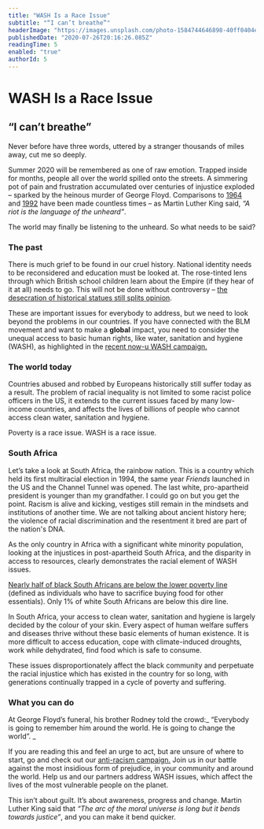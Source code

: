 ```yaml
---
title: "WASH Is a Race Issue"
subtitle: "“I can’t breathe”"
headerImage: "https://images.unsplash.com/photo-1584744646898-40ff0404e767?ixlib=rb-1.2.1&ixid=eyJhcHBfaWQiOjEyMDd9&auto=format&fit=crop&w=750&q=80"
publishedDate: "2020-07-26T20:16:26.085Z"
readingTime: 5
enabled: "true"
authorId: 5
---
```


# WASH Is a Race Issue

## “I can’t breathe”

Never before have three words, uttered by a stranger thousands of miles away, cut me so deeply.

Summer 2020 will be remembered as one of raw emotion. Trapped inside for months, people all over the world spilled onto the streets. A simmering pot of pain and frustration accumulated over centuries of injustice exploded – sparked by the heinous murder of George Floyd. Comparisons to [1964](https://www.theatlantic.com/photo/2014/05/1964-civil-rights-battles/100744/) and [1992](https://www.independent.co.uk/news/world/americas/la-riots-1992-cause-explained-history-rodney-king-racism-police-a9496876.html) have been made countless times – as Martin Luther King said, _“A riot is the language of the unheard”_.

The world may finally be listening to the unheard. So what needs to be said?

### The past

There is much grief to be found in our cruel history. National identity needs to be reconsidered and education must be looked at. The rose-tinted lens through which British school children learn about the Empire (if they hear of it at all) needs to go. This will not be done without controversy – [the desecration of historical statues still splits opinion](https://www.bbc.co.uk/news/uk-england-bristol-53258535).

These are important issues for everybody to address, but we need to look beyond the problems in our countries. If you have connected with the BLM movement and want to make a **global** impact, you need to consider the unequal access to basic human rights, like water, sanitation and hygiene (WASH), as highlighted in the [recent now-u WASH campaign.](https://now-u.com/campaigns/3)

### The world today

Countries abused and robbed by Europeans historically still suffer today as a result. The problem of racial inequality is not limited to some racist police officers in the US, it extends to the current issues faced by many low-income countries, and affects the lives of billions of people who cannot access clean water, sanitation and hygiene.

Poverty is a race issue. WASH is a race issue.

### South Africa

Let’s take a look at South Africa, the rainbow nation. This is a country which held its first multiracial election in 1994, the same year _Friends_ launched in the US and the Channel Tunnel was opened. The last white, pro-apartheid president is younger than my grandfather. I could go on but you get the point. Racism is alive and kicking, vestiges still remain in the mindsets and institutions of another time. We are not talking about ancient history here; the violence of racial discrimination and the resentment it bred are part of the nation's DNA.

As the only country in Africa with a significant white minority population, looking at the injustices in post-apartheid South Africa, and the disparity in access to resources, clearly demonstrates the racial element of WASH issues.

[Nearly half of black South Africans are below the lower poverty line](https://qz.com/africa/1061461/post-apartheid-south-africa-is-failing-the-very-people-it-liberated/) (defined as individuals who have to sacrifice buying food for other essentials). Only 1% of white South Africans are below this dire line.

In South Africa, your access to clean water, sanitation and hygiene is largely decided by the colour of your skin. Every aspect of human welfare suffers and diseases thrive without these basic elements of human existence. It is more difficult to access education, cope with climate-induced droughts, work while dehydrated, find food which is safe to consume.

These issues disproportionately affect the black community and perpetuate the racial injustice which has existed in the country for so long, with generations continually trapped in a cycle of poverty and suffering.

### What you can do

At George Floyd’s funeral, his brother Rodney told the crowd:_ “Everybody is going to remember him around the world. He is going to change the world”. _

If you are reading this and feel an urge to act, but are unsure of where to start, go and check out our [anti-racism campaign.](https://now-u.com/campaigns/5) Join us in our battle against the most insidious form of prejudice, in your community and around the world. Help us and our partners address WASH issues, which affect the lives of the most vulnerable people on the planet.

This isn’t about guilt. It’s about awareness, progress and change. Martin Luther King said that _“The arc of the moral universe is long but it bends towards justice”_, and you can make it bend quicker.
